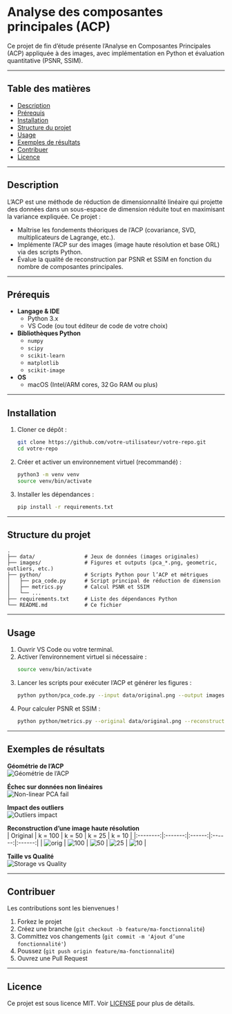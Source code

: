 # Analyse des composantes principales (ACP)

Ce projet de fin d’étude présente l’Analyse en Composantes Principales (ACP) appliquée à des images, avec implémentation en Python et évaluation quantitative (PSNR, SSIM).

---

## Table des matières

- [Description](#description)
- [Prérequis](#prérequis)
- [Installation](#installation)
- [Structure du projet](#structure-du-projet)
- [Usage](#usage)
- [Exemples de résultats](#exemples-de-résultats)
- [Contribuer](#contribuer)
- [Licence](#licence)

---

## Description

L’ACP est une méthode de réduction de dimensionnalité linéaire qui projette des données dans un sous-espace de dimension réduite tout en maximisant la variance expliquée. Ce projet :

- Maîtrise les fondements théoriques de l’ACP (covariance, SVD, multiplicateurs de Lagrange, etc.).
- Implémente l’ACP sur des images (image haute résolution et base ORL) via des scripts Python.
- Évalue la qualité de reconstruction par PSNR et SSIM en fonction du nombre de composantes principales.

---

## Prérequis

- **Langage & IDE**  
  - Python 3.x  
  - VS Code (ou tout éditeur de code de votre choix)
- **Bibliothèques Python**  
  - `numpy`  
  - `scipy`  
  - `scikit-learn`  
  - `matplotlib`  
  - `scikit-image`  
- **OS**  
  - macOS (Intel/ARM cores, 32 Go RAM ou plus)

---

## Installation

1. Cloner ce dépôt :  
   ```bash
   git clone https://github.com/votre-utilisateur/votre-repo.git
   cd votre-repo
   ```
2. Créer et activer un environnement virtuel (recommandé) :  
   ```bash
   python3 -m venv venv
   source venv/bin/activate
   ```
3. Installer les dépendances :  
   ```bash
   pip install -r requirements.txt
   ```

---

## Structure du projet

```text
.
├── data/                # Jeux de données (images originales)
├── images/              # Figures et outputs (pca_*.png, geometric, outliers, etc.)
├── python/              # Scripts Python pour l’ACP et métriques
│   ├── pca_code.py      # Script principal de réduction de dimension
│   ├── metrics.py       # Calcul PSNR et SSIM
│   └── ...
├── requirements.txt     # Liste des dépendances Python
└── README.md            # Ce fichier
```

---

## Usage

1. Ouvrir VS Code ou votre terminal.
2. Activer l’environnement virtuel si nécessaire :  
   ```bash
   source venv/bin/activate
   ```
3. Lancer les scripts pour exécuter l’ACP et générer les figures :  
   ```bash
   python python/pca_code.py --input data/original.png --output images
   ```
4. Pour calculer PSNR et SSIM :  
   ```bash
   python python/metrics.py --original data/original.png --reconstructed images/pca_50.png
   ```

---

## Exemples de résultats

**Géométrie de l’ACP**  
![Géométrie de l’ACP](images/pca_geometric.png)

**Échec sur données non linéaires**  
![Non-linear PCA fail](images/nonlinear_pca_fail.png)

**Impact des outliers**  
![Outliers impact](images/outliers_impact.png)

**Reconstruction d’une image haute résolution**  
| Original | k = 100 | k = 50 | k = 25 | k = 10 |
|:--------:|:-------:|:------:|:------:|:------:|
| ![orig](images/original.png) | ![100](images/pca_100.png) | ![50](images/pca_50.png) | ![25](images/pca_25.png) | ![10](images/pca_10.png) |

**Taille vs Qualité**  
![Storage vs Quality](images/pca_storage_vs_quality.png)

---

## Contribuer

Les contributions sont les bienvenues !  
1. Forkez le projet  
2. Créez une branche (`git checkout -b feature/ma-fonctionnalité`)  
3. Committez vos changements (`git commit -m 'Ajout d’une fonctionnalité'`)  
4. Poussez (`git push origin feature/ma-fonctionnalité`)  
5. Ouvrez une Pull Request

---

## Licence

Ce projet est sous licence MIT. Voir [LICENSE](LICENSE) pour plus de détails.
